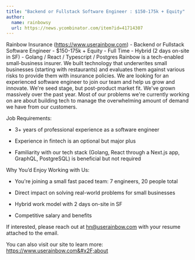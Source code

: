 ```yaml
---
title: "Backend or Fullstack Software Engineer : $150-175k + Equity"
author:
  name: rainbowsy
  url: https://news.ycombinator.com/item?id=41714307
---
```

Rainbow Insurance (<a href="https:&#x2F;&#x2F;www.userainbow.com" rel="nofollow">https:&#x2F;&#x2F;www.userainbow.com</a>) - Backend or Fullstack Software Engineer - $150-175k + Equity - Full Time - Hybrid (2 days on-site in SF) - Golang &#x2F; React &#x2F; Typescript &#x2F; Postgres
Rainbow is a tech-enabled small-business insurer. We built technology that underwrites small businesses (starting with restaurants) and evaluates them against various risks to provide them with insurance policies. We are looking for an experienced software engineer to join our team and help us grow and innovate. We&#x27;re seed stage, but post-product market fit. We&#x27;ve grown massively over the past year. Most of our problems we&#x27;re currently working on are about building tech to manage the overwhelming amount of demand we have from our customers.

Job Requirements:

- 3+ years of professional experience as a software engineer

- Experience in fintech is an optional but major plus

- Familiarity with our tech stack (Golang, React through a Next.js app, GraphQL, PostgreSQL) is beneficial but not required

Why You’d Enjoy Working with Us:

- You&#x27;re joining a small fast paced team: 7 engineers, 20 people total

- Direct impact on solving real-world problems for small businesses

- Hybrid work model with 2 days on-site in SF

- Competitive salary and benefits

If interested, please reach out at hn@userainbow.com with your resume attached to the email.

You can also visit our site to learn more: <a href="https:&#x2F;&#x2F;www.userainbow.com&#x2F;about" rel="nofollow">https:&#x2F;&#x2F;www.userainbow.com&#x2F;about</a>
<JobApplication />
